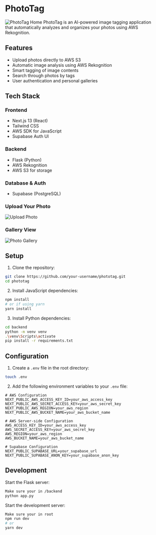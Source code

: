 # PhotoTag

![PhotoTag Home](https://github.com/user-attachments/assets/a350471b-a8ed-4cd9-9928-eb741824b20d)
PhotoTag is an AI-powered image tagging application that automatically analyzes and organizes your photos using AWS Rekognition.

## Features

-  Upload photos directly to AWS S3
-  Automatic image analysis using AWS Rekognition
-  Smart tagging of image contents
-  Search through photos by tags
-  User authentication and personal galleries

## Tech Stack

### Frontend
- Next.js 13 (React)
- Tailwind CSS
- AWS SDK for JavaScript
- Supabase Auth UI

### Backend
- Flask (Python)
- AWS Rekognition
- AWS S3 for storage

### Database & Auth
- Supabase (PostgreSQL)

### Upload Your Photo
![Upload Photo](https://github.com/user-attachments/assets/5cfeb58b-02b0-4025-8a7e-66cd1f7d9c88)

### Gallery View
![Photo Gallery](https://github.com/user-attachments/assets/67f3bc77-0838-4903-a81b-46acc1206893)


## Setup

1. Clone the repository:
```bash
git clone https://github.com/your-username/phototag.git
cd phototag
```

2. Install JavaScript dependencies:
```bash
npm install
# or if using yarn
yarn install
```

3. Install Python dependencies:
```bash
cd backend
python -m venv venv
.\venv\Scripts\activate
pip install -r requirements.txt
```

## Configuration

1. Create a `.env` file in the root directory:
```bash
touch .env
```

2. Add the following environment variables to your `.env` file:
```env
# AWS Configuration
NEXT_PUBLIC_AWS_ACCESS_KEY_ID=your_aws_access_key
NEXT_PUBLIC_AWS_SECRET_ACCESS_KEY=your_aws_secret_key
NEXT_PUBLIC_AWS_REGION=your_aws_region
NEXT_PUBLIC_AWS_BUCKET_NAME=your_aws_bucket_name

# AWS Server-side Configuration
AWS_ACCESS_KEY_ID=your_aws_access_key
AWS_SECRET_ACCESS_KEY=your_aws_secret_key
AWS_REGION=your_aws_region
AWS_BUCKET_NAME=your_aws_bucket_name

# Supabase Configuration
NEXT_PUBLIC_SUPABASE_URL=your_supabase_url
NEXT_PUBLIC_SUPABASE_ANON_KEY=your_supabase_anon_key
```

## Development

Start the Flask server:
```bash
Make sure your in /backend
python app.py
```

Start the development server:
```bash
Make sure your in root
npm run dev
# or
yarn dev
```



